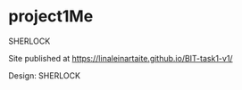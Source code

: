 # project1Me
SHERLOCK

Site published at https://linaleinartaite.github.io/BIT-task1-v1/

Design: SHERLOCK
